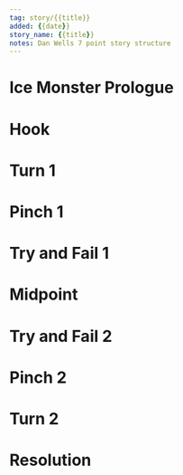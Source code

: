 ```yaml
---
tag: story/{{title}}
added: {{date}}
story_name: {{title}}
notes: Dan Wells 7 point story structure
---
```


# Ice Monster Prologue

# Hook

# Turn 1

# Pinch 1

# Try and Fail 1

# Midpoint

# Try and Fail 2

# Pinch 2

# Turn 2

# Resolution